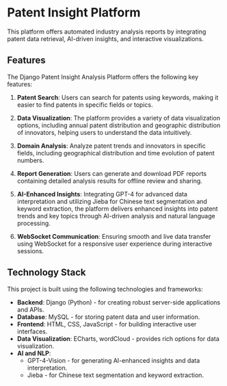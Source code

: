 # Patent Insight Platform

This platform offers automated industry analysis reports by integrating patent data retrieval, AI-driven insights, and interactive visualizations.

## Features

The Django Patent Insight Analysis Platform offers the following key features:

1. **Patent Search**: Users can search for patents using keywords, making it easier to find patents in specific fields or topics.

2. **Data Visualization**: The platform provides a variety of data visualization options, including annual patent distribution and geographic distribution of innovators, helping users to understand the data intuitively.

3. **Domain Analysis**: Analyze patent trends and innovators in specific fields, including geographical distribution and time evolution of patent numbers.

4. **Report Generation**: Users can generate and download PDF reports containing detailed analysis results for offline review and sharing.

5. **AI-Enhanced Insights**: Integrating GPT-4 for advanced data interpretation and utilizing Jieba for Chinese text segmentation and keyword extraction, the platform delivers enhanced insights into patent trends and key topics through AI-driven analysis and natural language processing.
6. **WebSocket Communication**: Ensuring smooth and live data transfer using WebSocket for a responsive user experience during interactive sessions.

## Technology Stack

This project is built using the following technologies and frameworks:

- **Backend**: Django (Python) - for creating robust server-side applications and APIs.
- **Database**: MySQL - for storing patent data and user information.
- **Frontend**: HTML, CSS, JavaScript - for building interactive user interfaces.
- **Data Visualization**: ECharts, wordCloud - provides rich options for data visualization.
- **AI and NLP**:
  - GPT-4-Vision - for generating AI-enhanced insights and data interpretation.
  - Jieba - for Chinese text segmentation and keyword extraction.
